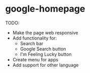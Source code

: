 # google-homepage

TODO:
- Make the page web responsive
- Add functionality for:
    - Search bar
    - Google Search button
    - I'm Feeling Lucky button
- Create menu for apps
- Add support for other language